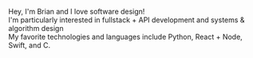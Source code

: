 Hey, I'm Brian and I love software design!
<br>
I'm particularly interested in fullstack + API development and systems & algorithm design
<br>
My favorite technologies and languages include Python, React + Node, Swift, and C.
